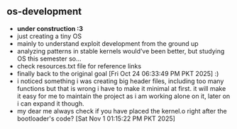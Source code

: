 ## os-development
- **under construction :3**
- just creating a tiny OS
- mainly to understand exploit development from the ground up  
- analyzing patterns in stable kernels would’ve been better, but studying OS this semester so...  
- check resources.txt file for reference links
- finally back to the original goal [Fri Oct 24 06:33:49 PM PKT 2025] :)
- i noticed something i was creating big header files, including too many functions but that is wrong i have to make it minimal at first. it will make it easy for me to maintain the project as i am working alone on it, later on i can expand it though.
- my dear me always check if you have placed the kernel.o right after the bootloader's code? [Sat Nov  1 01:15:22 PM PKT 2025]

